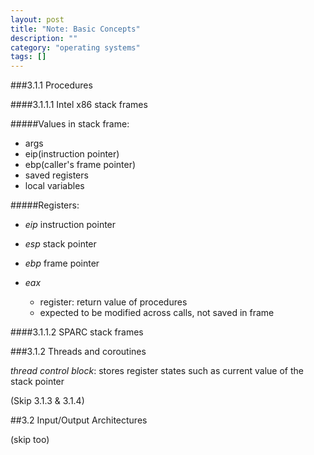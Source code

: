 ```yaml
---
layout: post
title: "Note: Basic Concepts"
description: ""
category: "operating systems"
tags: []
---
```


###3.1.1 Procedures

####3.1.1.1 Intel x86 stack frames

#####Values in stack frame:

- args
- eip(instruction pointer)
- ebp(caller's frame pointer)
- saved registers
- local variables

#####Registers:

- _eip_ instruction pointer

- _esp_ stack pointer

- _ebp_ frame pointer

- _eax_ 

    - register: return value of procedures
    - expected to be modified across calls, not saved in frame

####3.1.1.2 SPARC stack frames

###3.1.2 Threads and coroutines

_thread control block_: stores register states such as current value of the stack pointer

(Skip 3.1.3 & 3.1.4)

##3.2 Input/Output Architectures

(skip too)
